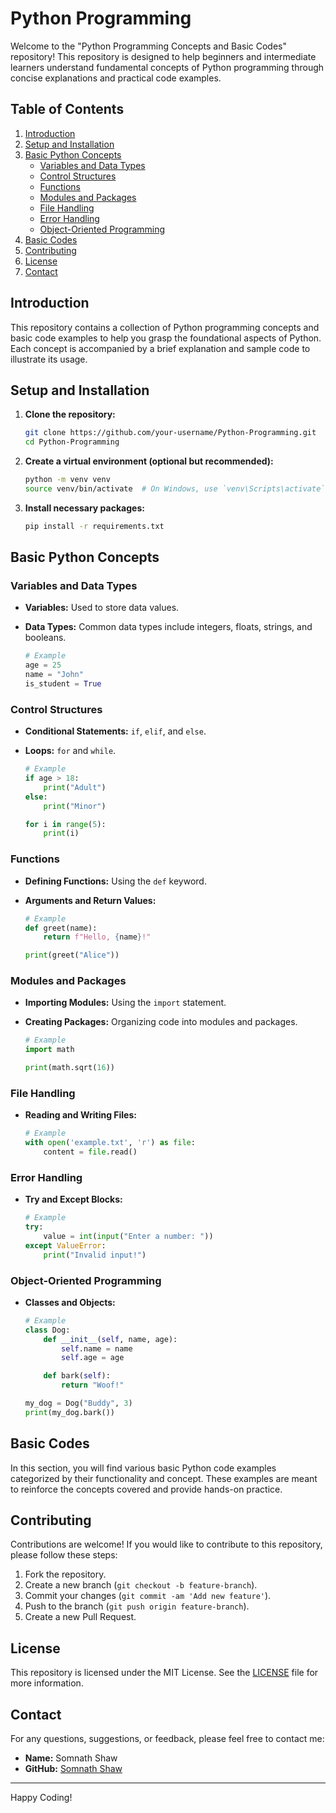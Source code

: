 # Python Programming

Welcome to the "Python Programming Concepts and Basic Codes" repository! This repository is designed to help beginners and intermediate learners understand fundamental concepts of Python programming through concise explanations and practical code examples.

## Table of Contents

1. [Introduction](#introduction)
2. [Setup and Installation](#setup-and-installation)
3. [Basic Python Concepts](#basic-python-concepts)
    - [Variables and Data Types](#variables-and-data-types)
    - [Control Structures](#control-structures)
    - [Functions](#functions)
    - [Modules and Packages](#modules-and-packages)
    - [File Handling](#file-handling)
    - [Error Handling](#error-handling)
    - [Object-Oriented Programming](#object-oriented-programming)
4. [Basic Codes](#basic-codes)
5. [Contributing](#contributing)
6. [License](#license)
7. [Contact](#contact)

## Introduction

This repository contains a collection of Python programming concepts and basic code examples to help you grasp the foundational aspects of Python. Each concept is accompanied by a brief explanation and sample code to illustrate its usage.

## Setup and Installation

1. **Clone the repository:**

    ```bash
    git clone https://github.com/your-username/Python-Programming.git
    cd Python-Programming
    ```

2. **Create a virtual environment (optional but recommended):**

    ```bash
    python -m venv venv
    source venv/bin/activate  # On Windows, use `venv\Scripts\activate`
    ```

3. **Install necessary packages:**

    ```bash
    pip install -r requirements.txt
    ```

## Basic Python Concepts

### Variables and Data Types

- **Variables:** Used to store data values.
- **Data Types:** Common data types include integers, floats, strings, and booleans.

    ```python
    # Example
    age = 25
    name = "John"
    is_student = True
    ```

### Control Structures

- **Conditional Statements:** `if`, `elif`, and `else`.
- **Loops:** `for` and `while`.

    ```python
    # Example
    if age > 18:
        print("Adult")
    else:
        print("Minor")

    for i in range(5):
        print(i)
    ```

### Functions

- **Defining Functions:** Using the `def` keyword.
- **Arguments and Return Values:**

    ```python
    # Example
    def greet(name):
        return f"Hello, {name}!"

    print(greet("Alice"))
    ```

### Modules and Packages

- **Importing Modules:** Using the `import` statement.
- **Creating Packages:** Organizing code into modules and packages.

    ```python
    # Example
    import math

    print(math.sqrt(16))
    ```

### File Handling

- **Reading and Writing Files:**

    ```python
    # Example
    with open('example.txt', 'r') as file:
        content = file.read()
    ```

### Error Handling

- **Try and Except Blocks:**

    ```python
    # Example
    try:
        value = int(input("Enter a number: "))
    except ValueError:
        print("Invalid input!")
    ```

### Object-Oriented Programming

- **Classes and Objects:**

    ```python
    # Example
    class Dog:
        def __init__(self, name, age):
            self.name = name
            self.age = age

        def bark(self):
            return "Woof!"

    my_dog = Dog("Buddy", 3)
    print(my_dog.bark())
    ```

## Basic Codes

In this section, you will find various basic Python code examples categorized by their functionality and concept. These examples are meant to reinforce the concepts covered and provide hands-on practice.

## Contributing

Contributions are welcome! If you would like to contribute to this repository, please follow these steps:

1. Fork the repository.
2. Create a new branch (`git checkout -b feature-branch`).
3. Commit your changes (`git commit -am 'Add new feature'`).
4. Push to the branch (`git push origin feature-branch`).
5. Create a new Pull Request.

## License

This repository is licensed under the MIT License. See the [LICENSE](LICENSE) file for more information.

## Contact

For any questions, suggestions, or feedback, please feel free to contact me:

- **Name:** Somnath Shaw
- **GitHub:** [Somnath Shaw](https://github.com/your-username)

---

Happy Coding!
